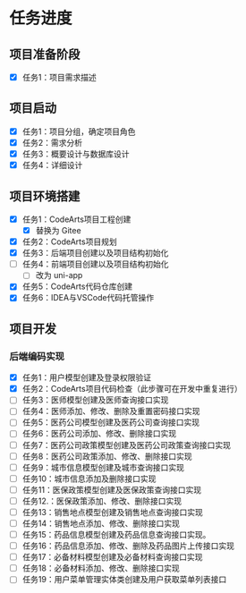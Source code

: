 # 任务进度

## 项目准备阶段

- [x] 任务1：项目需求描述

## 项目启动

- [x] 任务1：项目分组，确定项目角色
- [x] 任务2：需求分析
- [x] 任务3：概要设计与数据库设计
- [x] 任务4：详细设计

## 项目环境搭建

- [x] 任务1：CodeArts项目工程创建
  - [x] 替换为 Gitee
- [x] 任务2：CodeArts项目规划
- [x] 任务3：后端项目创建以及项目结构初始化
- [ ] 任务4：前端项目创建以及项目结构初始化
  - [ ] 改为 uni-app
- [x] 任务5：CodeArts代码仓库创建
- [x] 任务6：IDEA与VSCode代码托管操作

## 项目开发

### 后端编码实现

- [x] 任务1：用户模型创建及登录权限验证
- [x] 任务2：CodeArts项目代码检查（此步骤可在开发中重复进行）
- [ ] 任务3：医师模型创建及医师查询接口实现
- [ ] 任务4：医师添加、修改、删除及重置密码接口实现
- [ ] 任务5：医药公司模型创建及医药公司查询接口实现
- [ ] 任务6：医药公司添加、修改、删除接口实现
- [ ] 任务7：医药公司政策模型创建及医药公司政策查询接口实现
- [ ] 任务8：医药公司政策添加、修改、删除接口实现
- [ ] 任务9：城市信息模型创建及城市查询接口实现
- [ ] 任务10：城市信息添加及删除接口实现
- [ ] 任务11：医保政策模型创建及医保政策查询接口实现
- [ ] 任务12.：医保政策添加、修改、删除接口实现
- [ ] 任务13：销售地点模型创建及销售地点查询接口实现
- [ ] 任务14：销售地点添加、修改、删除接口实现
- [ ] 任务15：药品信息模型创建及药品信息查询接口实现。
- [ ] 任务16：药品信息添加、修改、删除及药品图片上传接口实现
- [ ] 任务17：必备材料模型创建及必备材料查询接口实现
- [ ] 任务18：必备材料添加、修改、删除接口实现
- [ ] 任务19：用户菜单管理实体类创建及用户获取菜单列表接口